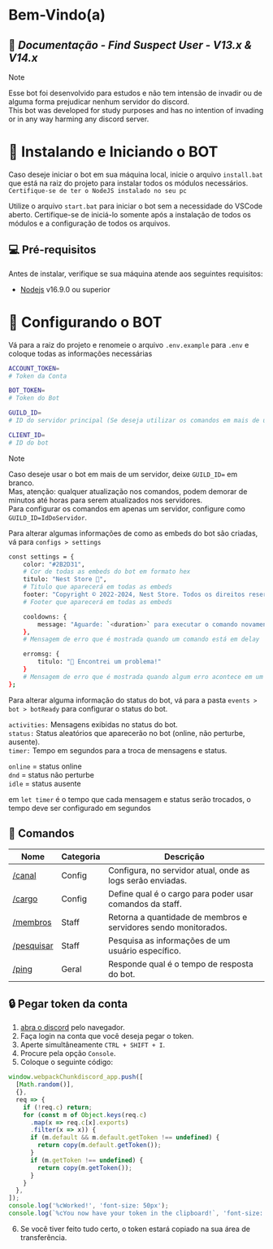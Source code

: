# Bem-Vindo(a)
## 👑 _Documentação - Find Suspect User - V13.x & V14.x_

> [!NOTE]
> Esse bot foi desenvolvido para estudos e não tem intensão de invadir ou de alguma forma prejudicar nenhum servidor do discord. <br>
> This bot was developed for study purposes and has no intention of invading or in any way harming any discord server. <br>

# 🤖 Instalando e Iniciando o BOT

Caso deseje iniciar o bot em sua máquina local, inicie o arquivo `install.bat` que está na raiz do projeto para instalar todos os módulos necessários. `Certifique-se de ter o NodeJS instalado no seu pc`

Utilize o arquivo `start.bat` para iniciar o bot sem a necessidade do VSCode aberto. Certifique-se de iniciá-lo somente após a instalação de todos os módulos e a configuração de todos os arquivos.

## 💻 Pré-requisitos

Antes de instalar, verifique se sua máquina atende aos seguintes requisitos:

* [Nodejs](https://nodejs.org/en/) v16.9.0 ou superior

# 🔧 Configurando o BOT

Vá para a raiz do projeto e renomeie o arquivo `.env.example` para `.env` e coloque todas as informações necessárias

```bash
ACCOUNT_TOKEN=
# Token da Conta

BOT_TOKEN=
# Token do Bot

GUILD_ID=
# ID do servidor principal (Se deseja utilizar os comandos em mais de um servidor, deixe em branco)

CLIENT_ID=
# ID do bot
```

> [!NOTE]
> Caso deseje usar o bot em mais de um servidor, deixe `GUILD_ID=` em branco. <br>
> Mas, atenção: qualquer atualização nos comandos, podem demorar de minutos até horas para serem atualizados nos servidores. <br>
> Para configurar os comandos em apenas um servidor, configure como `GUILD_ID=IdDoServidor`. <br>

Para alterar algumas informações de como as embeds do bot são criadas, vá para `configs > settings`

```bash
const settings = {
    color: "#2B2D31",
    # Cor de todas as embeds do bot em formato hex
    titulo: "Nest Store 👑",
    # Titulo que aparecerá em todas as embeds
    footer: "Copyright © 2022-2024, Nest Store. Todos os direitos reservados.",
    # Footer que aparecerá em todas as embeds

    cooldowns: {
        message: "Aguarde: `<duration>` para executar o comando novamente!"
    },
    # Mensagem de erro que é mostrada quando um comando está em delay

    erromsg: {
        titulo: "🤔 Encontrei um problema!"
    }
    # Mensagem de erro que é mostrada quando algum erro acontece em um comando
};
```

Para alterar alguma informação do status do bot, vá para a pasta `events > bot > botReady` para configurar o status do bot.

`activities:` Mensagens exibidas no status do bot.<br>
`status:` Status aleatórios que aparecerão no bot (online, não perturbe, ausente).<br>
`timer:` Tempo em segundos para a troca de mensagens e status.<br>

`online` = status online<br>
`dnd` = status não perturbe<br>
`idle` = status ausente<br>

em `let timer` é o tempo que cada mensagem e status serão trocados, o tempo deve ser configurado em segundos

## 📂 Comandos

Nome | Categoria | Descrição
| - | - | - |
[/canal](README.md) | Config | Configura, no servidor atual, onde as logs serão enviadas.
[/cargo](README.md) | Config | Define qual é o cargo para poder usar comandos da staff.
[/membros](README.md) | Staff | Retorna a quantidade de membros e servidores sendo monitorados.
[/pesquisar](README.md) | Staff | Pesquisa as informações de um usuário específico.
[/ping](README.md) | Geral | Responde qual é o tempo de resposta do bot.

## 🔒 Pegar token da conta

1. [abra o discord](https://discord.com/app) pelo navegador.
2. Faça login na conta que você deseja pegar o token.
3. Aperte simultâneamente `CTRL + SHIFT + I`.
4. Procure pela opção `Console`.
5. Coloque o seguinte código:

```js
window.webpackChunkdiscord_app.push([
  [Math.random()],
  {},
  req => {
    if (!req.c) return;
    for (const m of Object.keys(req.c)
      .map(x => req.c[x].exports)
      .filter(x => x)) {
      if (m.default && m.default.getToken !== undefined) {
        return copy(m.default.getToken());
      }
      if (m.getToken !== undefined) {
        return copy(m.getToken());
      }
    }
  },
]);
console.log('%cWorked!', 'font-size: 50px');
console.log(`%cYou now have your token in the clipboard!`, 'font-size: 16px');
```

6. Se você tiver feito tudo certo, o token estará copiado na sua área de transferência.